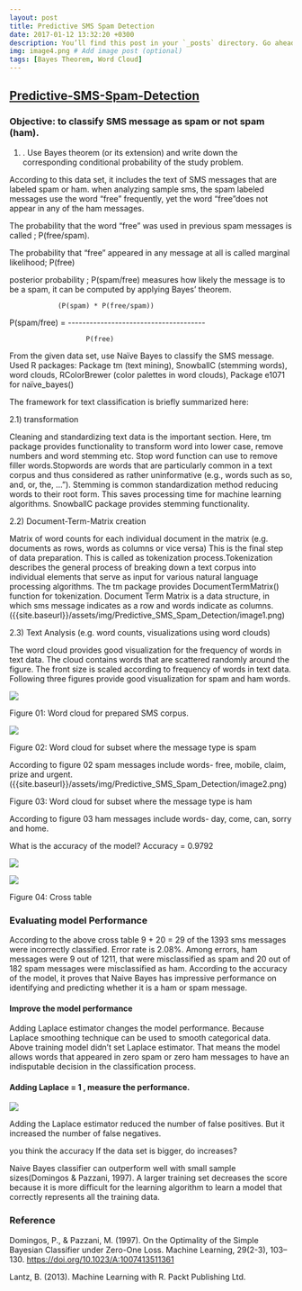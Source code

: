 ```yaml
---
layout: post
title: Predictive SMS Spam Detection
date: 2017-01-12 13:32:20 +0300
description: You’ll find this post in your `_posts` directory. Go ahead and edit it and re-build the site to see your changes. # Add post description (optional)
img: image4.png # Add image post (optional)
tags: [Bayes Theorem, Word Cloud]
---
```


## [Predictive-SMS-Spam-Detection](https://github.com/AIroot/Predictive-SMS-Spam-Detection/blob/master/NB_SMS_Spam.R)
### Objective:  to classify SMS message as spam or not spam (ham).

01) . Use Bayes theorem (or its extension) and write down the corresponding conditional probability of the study problem.

According to this data set, it includes the text of SMS messages that are labeled spam or ham. when analyzing sample sms, the spam labeled messages use the word “free” frequently, yet the word “free”does not appear in any of the ham messages.

The probability that the word “free” was used in previous spam messages is called ; 
P(free/spam).

The probability that “free” appeared in any message at all is called marginal likelihood; 
P(free)

posterior probability ; P(spam/free)  measures how likely the message is to be a spam, it can be computed  by applying Bayes’ theorem. 

                (P(spam) * P(free/spam))
P(spam/free) = --------------------------------------
                       
                       P(free)


From the given data set, use Naïve Bayes to classify the SMS message.
Used R packages: 
Package tm (text mining), SnowballC (stemming words), word clouds, RColorBrewer (color palettes in word clouds), Package e1071 for naïve_bayes()

The framework for text classification is briefly summarized here:

2.1) transformation


Cleaning and standardizing text data is  the important section. Here, tm package provides functionality to transform word into lower case, remove numbers and word stemming etc. Stop word function can use to remove filler words.Stopwords are words that are particularly common in a text corpus and thus considered as rather uninformative (e.g., words such as so, and, or, the, …”).  Stemming is common standardization method reducing words to their root form. This saves processing time for machine learning algorithms. SnowballC package provides stemming functionality. 


2.2) Document-Term-Matrix creation

Matrix of word counts for each individual document in the matrix (e.g. documents as rows, words as columns or vice versa)
This is the  final step of data preparation. This is called as tokenization process.Tokenization describes the general process of breaking down a text corpus into individual elements that serve as input for various natural language processing algorithms. The tm package provides DocumentTermMatrix() function for tokenization. Document Term Matrix is a data structure, in which sms message indicates as a row and words indicate as columns.({{site.baseurl}}/assets/img/Predictive_SMS_Spam_Detection/image1.png)

2.3) Text Analysis (e.g. word counts, visualizations using word clouds)

The word cloud provides good visualization for the frequency of words in text data. The cloud contains words that are scattered randomly around the figure. The front size  is scaled according to frequency of words in text data. Following three figures provide good visualization for spam and ham words.  

![]({{site.baseurl}}/assets/img/Predictive_SMS_Spam_Detection/image5.png)

Figure 01: Word cloud for prepared SMS corpus.

![]({{site.baseurl}}/assets/img/Predictive_SMS_Spam_Detection/image4.png)

Figure 02: Word cloud for subset where the message type is spam

According to figure 02 spam messages include words- free, mobile, claim, prize and urgent. ({{site.baseurl}}/assets/img/Predictive_SMS_Spam_Detection/image2.png)


Figure 03: Word cloud for subset where the message type is ham

According to figure 03 ham messages include words- day, come, can, sorry and home. 


What is the accuracy of the model? Accuracy = 0.9792

![]({{site.baseurl}}/assets/img/Predictive_SMS_Spam_Detection/image6.png)


![]({{site.baseurl}}/assets/img/Predictive_SMS_Spam_Detection/image3.png)


Figure 04: Cross table 


### Evaluating model Performance

According to the above cross table 9 + 20 = 29 of the 1393 sms messages were incorrectly classified. Error rate is 2.08%. Among errors,  ham messages were 9 out of 1211,  that were misclassified as spam and 20 out of 182 spam messages were misclassified as ham. According to  the accuracy of the model, it  proves that Naive Bayes has impressive performance on identifying and predicting whether it is a ham or spam message.

#### Improve the model performance

Adding Laplace estimator changes the model performance. Because Laplace smoothing technique can  be used to smooth categorical data. Above training model didn’t set Laplace estimator. That means the model allows words that appeared in zero spam or zero ham messages to have an indisputable decision in the classification process. 

#### Adding Laplace = 1 , measure the performance. 
 
 ![]({{site.baseurl}}/assets/img/Predictive_SMS_Spam_Detection/image7.png)

Adding the Laplace estimator reduced the number of false positives. But it increased the number of false negatives. 

you think the accuracy If the data set is bigger, do increases? 
 
Naive Bayes classifier can outperform well with small sample sizes(Domingos & Pazzani, 1997). A larger training set decreases the score because it is more difficult for the learning algorithm to learn a model that correctly represents all the training data. 

 
### Reference

Domingos, P., & Pazzani, M. (1997). On the Optimality of the Simple Bayesian Classifier under Zero-One Loss. Machine Learning, 29(2-3), 103–130. https://doi.org/10.1023/A:1007413511361

Lantz, B. (2013). Machine Learning with R. Packt Publishing Ltd.

